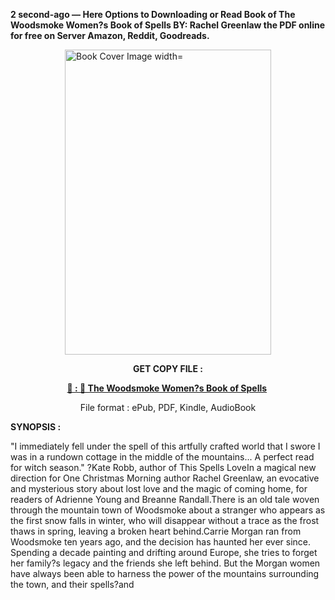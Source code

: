 <p><strong>2 second-ago &mdash; Here Options to Downloading or Read Book of The Woodsmoke Women?s Book of Spells BY: Rachel Greenlaw the PDF online for free on Server Amazon, Reddit, Goodreads.</strong></p><p><a href="https://uk.ebookarea.xyz/?book=199793684-the-woodsmoke-women-s-book-of-spells"><img style="display: block; margin-left: auto; margin-right: auto;" src="https://i.gr-assets.com/images/S/compressed.photo.goodreads.com/books/1712181782l/199793684.jpg" alt="Book Cover Image width=" width="330" height="488" /></a></p><p style="text-align: center;"><strong>GET COPY FILE :</strong></p><p style="text-align: center;"><strong><a href="https://uk.ebookarea.xyz/?book=199793684-the-woodsmoke-women-s-book-of-spells" target="_blank" rel="noopener">📢 : 🔗 The Woodsmoke Women?s Book of Spells</a>&nbsp;</strong></p><p style="text-align: center;">File format : ePub, PDF, Kindle, AudioBook</p><p><strong>SYNOPSIS :</strong></p><p>"I immediately fell under the spell of this artfully crafted world that I swore I was in a rundown cottage in the middle of the mountains... A perfect read for witch season." ?Kate Robb, author of This Spells LoveIn a magical new direction for One Christmas Morning author Rachel Greenlaw, an evocative and mysterious story about lost love and the magic of coming home, for readers of Adrienne Young and Breanne Randall.There is an old tale woven through the mountain town of Woodsmoke about a stranger who appears as the first snow falls in winter, who will disappear without a trace as the frost thaws in spring, leaving a broken heart behind.Carrie Morgan ran from Woodsmoke ten years ago, and the decision has haunted her ever since. Spending a decade painting and drifting around Europe, she tries to forget her family?s legacy and the friends she left behind. But the Morgan women have always been able to harness the power of the mountains surrounding the town, and their spells?and </p>
